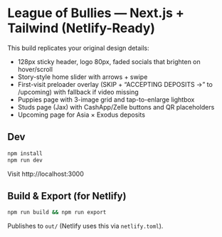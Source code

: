 # League of Bullies — Next.js + Tailwind (Netlify-Ready)

This build replicates your original design details:
- 128px sticky header, logo 80px, faded socials that brighten on hover/scroll
- Story-style home slider with arrows + swipe
- First-visit preloader overlay (SKIP + “ACCEPTING DEPOSITS →” to /upcoming) with fallback if video missing
- Puppies page with 3-image grid and tap-to-enlarge lightbox
- Studs page (Jax) with CashApp/Zelle buttons and QR placeholders
- Upcoming page for Asia × Exodus deposits

## Dev
```bash
npm install
npm run dev
```
Visit http://localhost:3000

## Build & Export (for Netlify)
```bash
npm run build && npm run export
```
Publishes to `out/` (Netlify uses this via `netlify.toml`).
